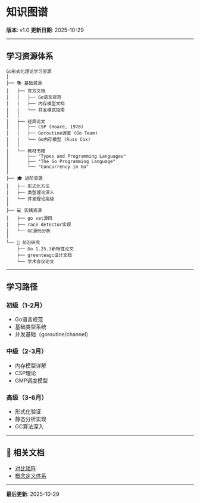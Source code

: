# 知识图谱

**版本**: v1.0
**更新日期**: 2025-10-29

---

## 学习资源体系

```text
Go形式化理论学习资源
│
├── 📚 基础资源
│   ├── 官方文档
│   │   ├── Go语言规范
│   │   ├── 内存模型文档
│   │   └── 并发模式指南
│   │
│   ├── 经典论文
│   │   ├── CSP (Hoare, 1978)
│   │   ├── Goroutine调度 (Go Team)
│   │   └── Go内存模型 (Russ Cox)
│   │
│   └── 教材书籍
│       ├── "Types and Programming Languages"
│       ├── "The Go Programming Language"
│       └── "Concurrency in Go"
│
├── 🎓 进阶资源
│   ├── 形式化方法
│   ├── 类型理论深入
│   └── 并发理论高级
│
├── 💻 实践资源
│   ├── go vet源码
│   ├── race detector实现
│   └── GC源码分析
│
└── 🔬 前沿研究
    ├── Go 1.25.3新特性论文
    ├── greenteagc设计文档
    └── 学术会议论文
```

---

## 学习路径

### 初级（1-2月）

- Go语言规范
- 基础类型系统
- 并发基础（goroutine/channel）

### 中级（2-3月）

- 内存模型详解
- CSP理论
- GMP调度模型

### 高级（3-6月）

- 形式化验证
- 静态分析实现
- GC算法深入

---

## 🔗 相关文档

- [对比矩阵](./00-对比矩阵.md)
- [概念定义体系](./00-概念定义体系.md)

---

**最后更新**: 2025-10-29
